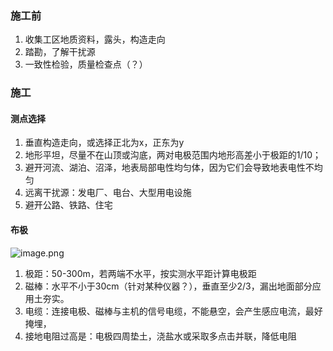 ### 施工前
1. 收集工区地质资料，露头，构造走向
2. 踏勘，了解干扰源
3. 一致性检验，质量检查点（？）
### 施工
#### 测点选择
1. 垂直构造走向，或选择正北为x，正东为y
2. 地形平坦，尽量不在山顶或沟底，两对电极范围内地形高差小于极距的1/10；
3. 避开河流、湖泊、沼泽，地表局部电性均匀体，因为它们会导致地表电性不均匀
4. 远离干扰源：发电厂、电台、大型用电设施
5. 避开公路、铁路、住宅
#### 布极
![image.png](https://upload-images.jianshu.io/upload_images/7955445-46548426ff2fbf71.png?imageMogr2/auto-orient/strip%7CimageView2/2/w/1240)
1. 极距：50-300m，若两端不水平，按实测水平距计算电极距
2. 磁棒：水平不小于30cm（针对某种仪器？），垂直至少2/3，漏出地面部分应用土夯实。
3. 电缆：连接电极、磁棒与主机的信号电缆，不能悬空，会产生感应电流，最好掩埋，
4. 接地电阻过高是：电极四周垫土，浇盐水或采取多点击并联，降低电阻
